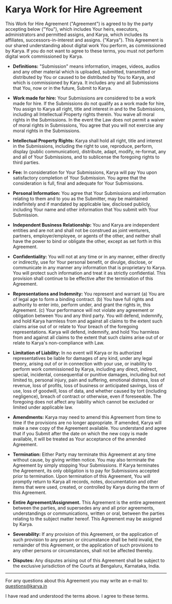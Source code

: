 # **Karya Work for Hire Agreement**

This Work for Hire Agreement ("Agreement") is agreed to by the party accepting below ("You"), which includes Your heirs, executors, administrators and permitted assigns, and Karya, which includes its affiliates, successors-in-interest and assigns. ("Karya"). This Agreement is our shared understanding about digital work You perform, as commissioned by Karya. If you do not want to agree to these terms, you must not perform digital work commissioned by Karya.

*   **Definitions:** "Submission" means information, images, videos, audios and any other material which is uploaded, submitted, transmitted or distributed by You or caused to be distributed by You to Karya, and which is commissioned by Karya. It includes any and all Submissions that You, now or in the future, Submit to Karya.

*   **Work made for hire:** Your Submissions are considered to be a work made for hire. If the Submissions do not qualify as a work made for hire, You assign to Karya all right, title and interest in and to the Submissions, including all Intellectual Property rights therein. You waive all moral rights in the Submissions. In the event the Law does not permit a waiver of moral rights in Submissions, You agree that you will not exercise any moral rights in the Submissions.

*   **Intellectual Property Rights:** Karya shall hold all right, title and interest in the Submissions, including the right to use, reproduce, perform, display (public communication), distribute, adapt, modify, re-format, any and all of Your Submissions, and to sublicense the foregoing rights to third parties.

*   **Fee:** In consideration for Your Submissions, Karya will pay You upon satisfactory completion of Your Submission. You agree that the consideration is full, final and adequate for Your Submissions.

*   **Personal Information:** You agree that Your Submissions and information relating to them and to you as the Submitter, may be maintained indefinitely and if mandated by applicable law, disclosed publicly, including Your name and other information that You submit with Your Submission.

*   **Independent Business Relationship:** You and Karya are independent entities and are not and shall not be construed as joint venturers, partners, employer/employee, or agents of the other, and neither shall have the power to bind or obligate the other, except as set forth in this Agreement.

*   **Confidentiality:** You will not at any time or in any manner, either directly or indirectly, use for Your personal benefit, or divulge, disclose, or communicate in any manner any information that is proprietary to Karya. You will protect such information and treat it as strictly confidential. This provision shall continue to be effective after the termination of this Agreement.

*   **Representations and Indemnity:** You represent and warrant (a) You are of legal age to form a binding contract. (b) You have full rights and authority to enter into, perform under, and grant the rights in, this Agreement. (c) Your performance will not violate any agreement or obligation between You and any third party. You will defend, indemnify, and hold Karya harmless from and against all claims to the extent such claims arise out of or relate to Your breach of the foregoing representations. Karya will defend, indemnify, and hold You harmless from and against all claims to the extent that such claims arise out of or relate to Karya's non-compliance with Law.

*   **Limitation of Liability:** In no event will Karya or its authorized representatives be liable for damages of any kind, under any legal theory, arising out of or in connection with your use, or inability to perform work commissioned by Karya, including any direct, indirect, special, incidental, consequential or punitive damages, including but not limited to, personal injury, pain and suffering, emotional distress, loss of revenue, loss of profits, loss of business or anticipated savings, loss of use, loss of goodwill, loss of data, and whether caused by tort (including negligence), breach of contract or otherwise, even if foreseeable. The foregoing does not affect any liability which cannot be excluded or limited under applicable law.

*   **Amendments:** Karya may need to amend this Agreement from time to time if the provisions are no longer appropriate. If amended, Karya will make a new copy of the Agreement available. You understand and agree that if you Submit after the date on which the new copy is made available, it will be treated as Your acceptance of the amended Agreement.

*   **Termination:** Either Party may terminate this Agreement at any time without cause, by giving written notice. You may also terminate the Agreement by simply stopping Your Submissions. If Karya terminates the Agreement, its only obligation is to pay for Submissions accepted prior to termination. Upon termination of this Agreement, You will promptly return to Karya all records, notes, documentation and other items that were used, created, or controlled by Karya during the term of this Agreement.

*   **Entire Agreement/Assignment.** This Agreement is the entire agreement between the parties, and supersedes any and all prior agreements, understandings or communications, written or oral, between the parties relating to the subject matter hereof. This Agreement may be assigned by Karya.

*   **Severability:** If any provision of this Agreement, or the application of such provision to any person or circumstance shall be held invalid, the remainder of this Agreement, or the application of such provisions to any other persons or circumstances, shall not be affected thereby.

*   **Disputes:** Any disputes arising out of this Agreement shall be subject to the exclusive jurisdiction of the Courts at Bengaluru, Karnataka, India.

---

For any questions about this Agreement you may write an e-mail to: [questions@karya.in](mailto:questions@karya.in)

I have read and understood the terms above. I agree to these terms.